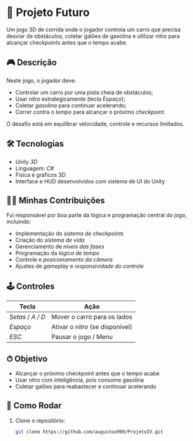 # 🚗 Projeto Futuro 

Um jogo 3D de corrida onde o jogador controla um carro que precisa desviar de obstáculos, coletar galões de gasolina e utilizar nitro para alcançar checkpoints antes que o tempo acabe.

## 🎮 Descrição

Neste jogo, o jogador deve:

- Controlar um carro por uma pista cheia de obstáculos;
- Usar *nitro* estrategicamente (tecla *Espaço*);
- Coletar *gasolina* para continuar acelerando;
- Correr contra o *tempo* para alcançar o próximo *checkpoint*.

O desafio está em equilibrar velocidade, controle e recursos limitados.

## 🛠 Tecnologias

- *Unity 3D*
- Linguagem: *C#*
- Física e gráficos 3D
- Interface e HUD desenvolvidos com sistema de UI do Unity

## 👨‍💻 Minhas Contribuições 

Fui responsável por boa parte da lógica e programação central do jogo, incluindo:

- Implementação do *sistema de checkpoints*
- Criação do *sistema de vida*
- Gerenciamento de *níveis das fases*
- Programação da *lógica de tempo*
- Controle e *posicionamento da câmera*
- Ajustes de *gameplay* e *responsividade do controle*

## 🕹 Controles

| Tecla        | Ação                          |
|--------------|-------------------------------|
| *Setas* / *A / D* | Mover o carro para os lados         |
| *Espaço*   | Ativar o *nitro* (se disponível) |
| *ESC*      | Pausar o jogo / Menu          |

## ⏱ Objetivo

- Alcançar o próximo checkpoint antes que o tempo acabe
- Usar nitro com inteligência, pois consome gasolina
- Coletar galões para reabastecer e continuar acelerando

## 🚀 Como Rodar

1. Clone o repositório:

   ```bash
   git clone https://github.com/augustoo999/ProjetoIV.git
